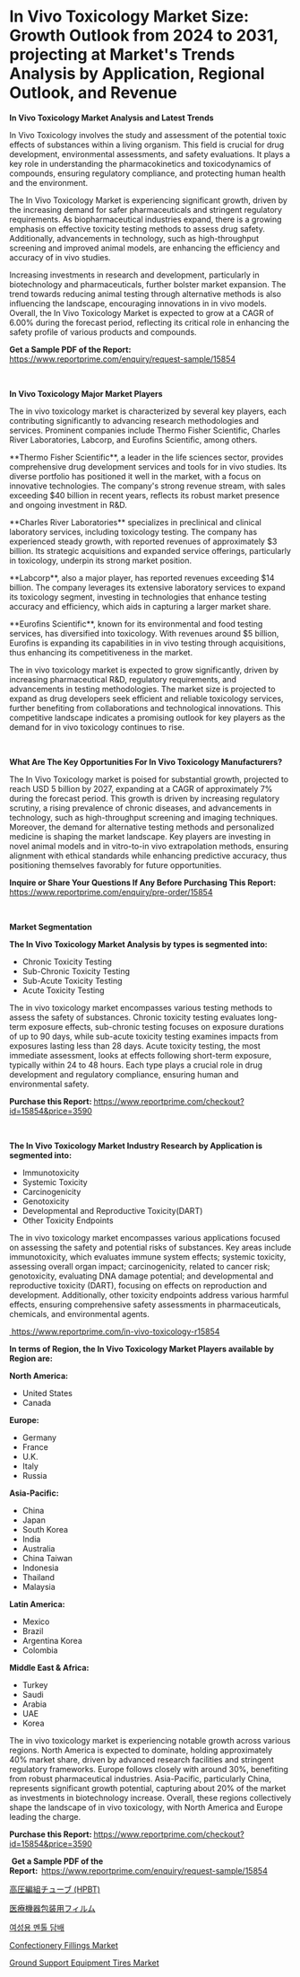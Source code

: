 <p><h1>In Vivo Toxicology Market Size: Growth Outlook from 2024 to 2031, projecting at Market's Trends Analysis by Application, Regional Outlook, and Revenue</h1></p><p><strong>In Vivo Toxicology Market Analysis and Latest Trends</strong></p>
<p><p>In Vivo Toxicology involves the study and assessment of the potential toxic effects of substances within a living organism. This field is crucial for drug development, environmental assessments, and safety evaluations. It plays a key role in understanding the pharmacokinetics and toxicodynamics of compounds, ensuring regulatory compliance, and protecting human health and the environment.</p><p>The In Vivo Toxicology Market is experiencing significant growth, driven by the increasing demand for safer pharmaceuticals and stringent regulatory requirements. As biopharmaceutical industries expand, there is a growing emphasis on effective toxicity testing methods to assess drug safety. Additionally, advancements in technology, such as high-throughput screening and improved animal models, are enhancing the efficiency and accuracy of in vivo studies. </p><p>Increasing investments in research and development, particularly in biotechnology and pharmaceuticals, further bolster market expansion. The trend towards reducing animal testing through alternative methods is also influencing the landscape, encouraging innovations in in vivo models. Overall, the In Vivo Toxicology Market is expected to grow at a CAGR of 6.00% during the forecast period, reflecting its critical role in enhancing the safety profile of various products and compounds.</p></p>
<p><strong>Get a Sample PDF of the Report:&nbsp;</strong> <a href="https://www.reportprime.com/enquiry/request-sample/15854">https://www.reportprime.com/enquiry/request-sample/15854</a></p>
<p>&nbsp;</p>
<p><strong>In Vivo Toxicology Major Market Players</strong></p>
<p><p>The in vivo toxicology market is characterized by several key players, each contributing significantly to advancing research methodologies and services. Prominent companies include Thermo Fisher Scientific, Charles River Laboratories, Labcorp, and Eurofins Scientific, among others.</p><p>**Thermo Fisher Scientific**, a leader in the life sciences sector, provides comprehensive drug development services and tools for in vivo studies. Its diverse portfolio has positioned it well in the market, with a focus on innovative technologies. The company's strong revenue stream, with sales exceeding $40 billion in recent years, reflects its robust market presence and ongoing investment in R&D.</p><p>**Charles River Laboratories** specializes in preclinical and clinical laboratory services, including toxicology testing. The company has experienced steady growth, with reported revenues of approximately $3 billion. Its strategic acquisitions and expanded service offerings, particularly in toxicology, underpin its strong market position.</p><p>**Labcorp**, also a major player, has reported revenues exceeding $14 billion. The company leverages its extensive laboratory services to expand its toxicology segment, investing in technologies that enhance testing accuracy and efficiency, which aids in capturing a larger market share.</p><p>**Eurofins Scientific**, known for its environmental and food testing services, has diversified into toxicology. With revenues around $5 billion, Eurofins is expanding its capabilities in in vivo testing through acquisitions, thus enhancing its competitiveness in the market.</p><p>The in vivo toxicology market is expected to grow significantly, driven by increasing pharmaceutical R&D, regulatory requirements, and advancements in testing methodologies. The market size is projected to expand as drug developers seek efficient and reliable toxicology services, further benefiting from collaborations and technological innovations. This competitive landscape indicates a promising outlook for key players as the demand for in vivo toxicology continues to rise.</p></p>
<p>&nbsp;</p>
<p><strong>What Are The Key Opportunities For In Vivo Toxicology Manufacturers?</strong></p>
<p><p>The In Vivo Toxicology market is poised for substantial growth, projected to reach USD 5 billion by 2027, expanding at a CAGR of approximately 7% during the forecast period. This growth is driven by increasing regulatory scrutiny, a rising prevalence of chronic diseases, and advancements in technology, such as high-throughput screening and imaging techniques. Moreover, the demand for alternative testing methods and personalized medicine is shaping the market landscape. Key players are investing in novel animal models and in vitro-to-in vivo extrapolation methods, ensuring alignment with ethical standards while enhancing predictive accuracy, thus positioning themselves favorably for future opportunities.</p></p>
<p><strong>Inquire or Share Your Questions If Any Before Purchasing This Report:</strong> <a href="https://www.reportprime.com/enquiry/pre-order/15854">https://www.reportprime.com/enquiry/pre-order/15854</a></p>
<p>&nbsp;</p>
<p><strong>Market Segmentation</strong></p>
<p><strong>The In Vivo Toxicology Market Analysis by types is segmented into:</strong></p>
<p><ul><li>Chronic Toxicity Testing</li><li>Sub-Chronic Toxicity Testing</li><li>Sub-Acute Toxicity Testing</li><li>Acute Toxicity Testing</li></ul></p>
<p><p>The in vivo toxicology market encompasses various testing methods to assess the safety of substances. Chronic toxicity testing evaluates long-term exposure effects, sub-chronic testing focuses on exposure durations of up to 90 days, while sub-acute toxicity testing examines impacts from exposures lasting less than 28 days. Acute toxicity testing, the most immediate assessment, looks at effects following short-term exposure, typically within 24 to 48 hours. Each type plays a crucial role in drug development and regulatory compliance, ensuring human and environmental safety.</p></p>
<p><strong>Purchase this Report:&nbsp;</strong><a href="https://www.reportprime.com/checkout?id=15854&price=3590">https://www.reportprime.com/checkout?id=15854&price=3590</a></p>
<p>&nbsp;</p>
<p><strong>The In Vivo Toxicology Market Industry Research by Application is segmented into:</strong></p>
<p><ul><li>Immunotoxicity</li><li>Systemic Toxicity</li><li>Carcinogenicity</li><li>Genotoxicity</li><li>Developmental and Reproductive Toxicity(DART)</li><li>Other Toxicity Endpoints</li></ul></p>
<p><p>The in vivo toxicology market encompasses various applications focused on assessing the safety and potential risks of substances. Key areas include immunotoxicity, which evaluates immune system effects; systemic toxicity, assessing overall organ impact; carcinogenicity, related to cancer risk; genotoxicity, evaluating DNA damage potential; and developmental and reproductive toxicity (DART), focusing on effects on reproduction and development. Additionally, other toxicity endpoints address various harmful effects, ensuring comprehensive safety assessments in pharmaceuticals, chemicals, and environmental agents.</p></p>
<p><a href="https://www.reportprime.com/in-vivo-toxicology-r15854">&nbsp;https://www.reportprime.com/in-vivo-toxicology-r15854</a></p>
<p><strong>In terms of Region, the In Vivo Toxicology Market Players available by Region are:</strong></p>
<p>
    <p> <strong> North America: </strong>
        <ul>
            <li>United States</li>
            <li>Canada</li>
        </ul>
        </p> 
    <p> <strong> Europe: </strong>
        <ul>
            <li>Germany</li>
            <li>France</li>
            <li>U.K.</li>
            <li>Italy</li>
            <li>Russia</li>
        </ul>
        </p> 
    <p> <strong> Asia-Pacific: </strong>
        <ul>
            <li>China</li>
            <li>Japan</li>
            <li>South Korea</li>
            <li>India</li>
            <li>Australia</li>
            <li>China Taiwan</li>
            <li>Indonesia</li>
            <li>Thailand</li>
            <li>Malaysia</li>
        </ul>
        </p> 
    <p> <strong> Latin America: </strong>
        <ul>
            <li>Mexico</li>
            <li>Brazil</li>
            <li>Argentina Korea</li>
            <li>Colombia</li>
        </ul>
        </p> 
    <p> <strong> Middle East & Africa: </strong>
        <ul>
            <li>Turkey</li>
            <li>Saudi</li>
            <li>Arabia</li>
            <li>UAE</li>
            <li>Korea</li>
        </ul>
    </p>
    </p>
<p><p>The in vivo toxicology market is experiencing notable growth across various regions. North America is expected to dominate, holding approximately 40% market share, driven by advanced research facilities and stringent regulatory frameworks. Europe follows closely with around 30%, benefiting from robust pharmaceutical industries. Asia-Pacific, particularly China, represents significant growth potential, capturing about 20% of the market as investments in biotechnology increase. Overall, these regions collectively shape the landscape of in vivo toxicology, with North America and Europe leading the charge.</p></p>
<p><strong>Purchase this Report: </strong><a href="https://www.reportprime.com/checkout?id=15854&price=3590">https://www.reportprime.com/checkout?id=15854&price=3590</a></p>
<p>&nbsp;<strong>Get a Sample PDF of the Report:&nbsp;&nbsp;</strong><a href="https://www.reportprime.com/enquiry/request-sample/15854">https://www.reportprime.com/enquiry/request-sample/15854</a></p>
<p><strong></strong></p>
<p><p><a href="https://medium.com/@beaudamore/high-pressure-braided-tubing-hpbt-market-%E3%81%AF-%E3%82%B3%E3%82%B9%E3%83%88%E7%AE%A1%E7%90%86%E3%81%A8%E5%8A%B9%E7%8E%87%E5%90%91%E4%B8%8A%E3%82%92%E5%84%AA%E5%85%88%E3%81%97%E3%81%BE%E3%81%99-%E3%81%95%E3%82%89%E3%81%AB-%E5%A0%B1%E5%91%8A%E6%9B%B8%E3%81%AF%E5%B8%82%E5%A0%B4%E3%81%AE%E9%9C%80%E8%A6%81%E9%9D%A2%E3%81%A8%E4%BE%9B%E7%B5%A6%E9%9D%A2%E3%81%AE%E4%B8%A1%E6%96%B9%E3%82%92%E3%82%AB%E3%83%90%E3%83%BC%E3%81%97%E3%81%A6%E3%81%84%E3%81%BE%E3%81%99-e40f6d9ef0f3">高圧編組チューブ (HPBT)</a></p><p><a href="https://medium.com/@beaudamore/%E3%82%B0%E3%83%AD%E3%83%BC%E3%83%90%E3%83%AB%E5%8C%BB%E7%99%82%E6%A9%9F%E5%99%A8%E5%8C%85%E8%A3%85%E3%83%95%E3%82%A3%E3%83%AB%E3%83%A0%E5%B8%82%E5%A0%B4%E3%81%AE%E5%8B%95%E5%90%91-2024%E5%B9%B4%E3%81%8B%E3%82%892031%E5%B9%B4%E3%81%BE%E3%81%A7%E3%81%AE%E6%88%90%E9%95%B7%E6%A9%9F%E4%BC%9A%E3%81%A8%E8%AA%B2%E9%A1%8C%E3%81%AB%E9%96%A2%E3%81%99%E3%82%8B%E6%B4%9E%E5%AF%9F-2d6c18f6f285">医療機器包装用フィルム</a></p><p><a href="https://medium.com/@lorenzogirl/%EC%97%AC%EC%84%B1-%EB%A9%98%ED%86%A8-%EB%8B%B4%EB%B0%B0-%EC%8B%9C%EC%9E%A5%EC%97%90-%EB%8C%80%ED%95%9C-%EC%8B%AC%EC%B8%B5-%EB%B6%84%EC%84%9D-%ED%8A%B8%EB%A0%8C%EB%93%9C-%EC%8B%9C%EC%9E%A5-%EC%84%B8%EB%B6%84%ED%99%94-%EB%B0%8F-%EA%B2%BD%EC%9F%81-%EB%B6%84%EC%84%9D-9e27e786bc37">여성용 멘톨 담배</a></p><p><a href="https://www.linkedin.com/pulse/insights-confectionery-fillings-market-share-competitive-djwke?trackingId=JfENeFSTRKCA6tJhYlNsgA%3D%3D">Confectionery Fillings Market</a></p><p><a href="https://medium.com/@nettieboyle28/the-global-ground-support-equipment-tires-market-is-projected-to-experience-an-annual-growth-rate-f9995a6f99d2">Ground Support Equipment Tires Market</a></p></p>